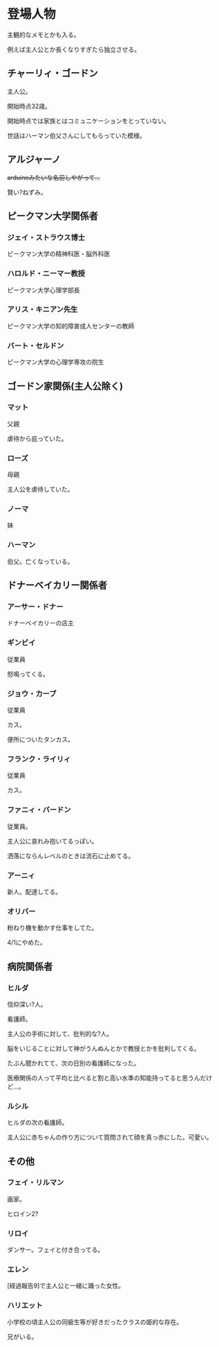 # 登場人物

主観的なメモとかも入る。

例えば主人公とか長くなりすぎたら独立させる。

## チャーリィ・ゴードン

主人公。

開始時点32歳。

開始時点では家族とはコミュニケーションをとっていない。

世話はハーマン伯父さんにしてもらっていた模様。

## アルジャーノ

~~arduinoみたいな名前しやがって...~~

賢い?ねずみ。

## ピークマン大学関係者

### ジェイ・ストラウス博士

ピークマン大学の精神科医・脳外科医

### ハロルド・ニーマー教授

ピークマン大学心理学部長

### アリス・キニアン先生

ピークマン大学の知的障害成人センターの教師

### バート・セルドン

ピークマン大学の心理学専攻の院生

## ゴードン家関係(主人公除く)

### マット

父親

虐待から庇っていた。

### ローズ

母親

主人公を虐待していた。

### ノーマ

妹

### ハーマン

伯父。亡くなっている。

## ドナーベイカリー関係者

### アーサー・ドナー

ドナーベイカリーの店主

### ギンビイ

従業員

怒鳴ってくる。

### ジョウ・カーブ

従業員

カス。

便所についたタンカス。

### フランク・ライリィ

従業員

カス。

### ファニィ・バードン

従業員。

主人公に哀れみ抱いてるっぽい。

洒落にならんレベルのときは流石に止めてる。

### アーニィ

新人。配達してる。

### オリバー

粉ねり機を動かす仕事をしてた。

4/1にやめた。

## 病院関係者

### ヒルダ

信仰深い?人。

看護師。

主人公の手術に対して、批判的な?人。

脳をいじることに対して神がうんぬんとかで教授とかを批判してくる。

たぶん聞かれてて、次の日別の看護師になった。

医療関係の人って平均と比べると割と高い水準の知能持ってると思うんだけど...。

### ルシル

ヒルダの次の看護師。

主人公に赤ちゃんの作り方について質問されて顔を真っ赤にした。可愛い。

## その他

### フェイ・リルマン

画家。

ヒロイン2?

### リロイ

ダンサー。フェイと付き合ってる。

### エレン

[経過報告9]で主人公と一緒に踊った女性。

### ハリエット

小学校の頃主人公の同級生等が好きだったクラスの姫的な存在。

兄がいる。
